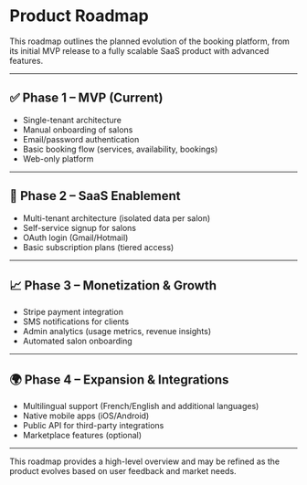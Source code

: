 # Product Roadmap

This roadmap outlines the planned evolution of the booking platform, from its initial MVP release to a fully scalable SaaS product with advanced features.

---

## ✅ Phase 1 – MVP (Current)
- Single-tenant architecture
- Manual onboarding of salons
- Email/password authentication
- Basic booking flow (services, availability, bookings)
- Web-only platform

---

## 🚀 Phase 2 – SaaS Enablement
- Multi-tenant architecture (isolated data per salon)
- Self-service signup for salons
- OAuth login (Gmail/Hotmail)
- Basic subscription plans (tiered access)

---

## 📈 Phase 3 – Monetization & Growth
- Stripe payment integration
- SMS notifications for clients
- Admin analytics (usage metrics, revenue insights)
- Automated salon onboarding

---

## 🌍 Phase 4 – Expansion & Integrations
- Multilingual support (French/English and additional languages)
- Native mobile apps (iOS/Android)
- Public API for third-party integrations
- Marketplace features (optional)

---

This roadmap provides a high-level overview and may be refined as the product evolves based on user feedback and market needs.
